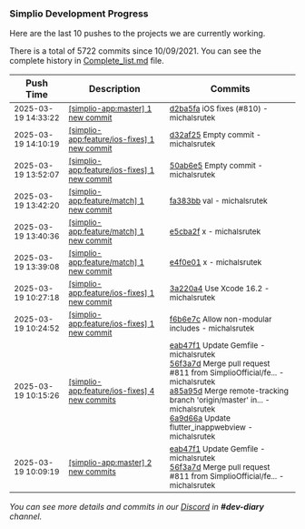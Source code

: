 
### Simplio Development Progress

Here are the last 10 pushes to the projects we are currently working.

There is a total of 5722 commits since 10/09/2021. You can see the complete history in
 [Complete_list.md](Complete_list.md) file.

| Push Time | Description | Commits |
| --- | --- | --- |
| <sub>2025-03-19 14:33:22</sub> | <sub>[[simplio-app:master] 1 new commit](https://github.com/SimplioOfficial/simplio-app/commit/d2ba5fa8e8fa1597fc23b4e2aff341fb114c14e7)</sub> | <sub>[d2ba5fa](https://github.com/SimplioOfficial/simplio-app/commit/d2ba5fa8e8fa1597fc23b4e2aff341fb114c14e7) iOS fixes (#810) - michalsrutek</sub> |
| <sub>2025-03-19 14:10:19</sub> | <sub>[[simplio-app:feature/ios-fixes] 1 new commit](https://github.com/SimplioOfficial/simplio-app/commit/d32af2523b5a9d092f25c2aaea8f5c5763944afc)</sub> | <sub>[d32af25](https://github.com/SimplioOfficial/simplio-app/commit/d32af2523b5a9d092f25c2aaea8f5c5763944afc) Empty commit - michalsrutek</sub> |
| <sub>2025-03-19 13:52:07</sub> | <sub>[[simplio-app:feature/ios-fixes] 1 new commit](https://github.com/SimplioOfficial/simplio-app/commit/50ab6e5c2c0aad715bd5215efec3d4e81b24224d)</sub> | <sub>[50ab6e5](https://github.com/SimplioOfficial/simplio-app/commit/50ab6e5c2c0aad715bd5215efec3d4e81b24224d) Empty commit - michalsrutek</sub> |
| <sub>2025-03-19 13:42:20</sub> | <sub>[[simplio-app:feature/match] 1 new commit](https://github.com/SimplioOfficial/simplio-app/commit/fa383bbfd7a7bdf35413448f08a2941f5c510642)</sub> | <sub>[fa383bb](https://github.com/SimplioOfficial/simplio-app/commit/fa383bbfd7a7bdf35413448f08a2941f5c510642) val - michalsrutek</sub> |
| <sub>2025-03-19 13:40:36</sub> | <sub>[[simplio-app:feature/match] 1 new commit](https://github.com/SimplioOfficial/simplio-app/commit/e5cba2f4556e5443df5e8d8a40d6a19211feac77)</sub> | <sub>[e5cba2f](https://github.com/SimplioOfficial/simplio-app/commit/e5cba2f4556e5443df5e8d8a40d6a19211feac77) x - michalsrutek</sub> |
| <sub>2025-03-19 13:39:08</sub> | <sub>[[simplio-app:feature/match] 1 new commit](https://github.com/SimplioOfficial/simplio-app/commit/e4f0e010af1d4b55f5ef9253bd32d2e82e63b515)</sub> | <sub>[e4f0e01](https://github.com/SimplioOfficial/simplio-app/commit/e4f0e010af1d4b55f5ef9253bd32d2e82e63b515) x - michalsrutek</sub> |
| <sub>2025-03-19 10:27:18</sub> | <sub>[[simplio-app:feature/ios-fixes] 1 new commit](https://github.com/SimplioOfficial/simplio-app/commit/3a220a4b327ab91661af8e11955a8a5b2a0480bf)</sub> | <sub>[3a220a4](https://github.com/SimplioOfficial/simplio-app/commit/3a220a4b327ab91661af8e11955a8a5b2a0480bf) Use Xcode 16.2 - michalsrutek</sub> |
| <sub>2025-03-19 10:24:52</sub> | <sub>[[simplio-app:feature/ios-fixes] 1 new commit](https://github.com/SimplioOfficial/simplio-app/commit/f6b6e7c5ef19d9c69829650d477760ceb390bcbd)</sub> | <sub>[f6b6e7c](https://github.com/SimplioOfficial/simplio-app/commit/f6b6e7c5ef19d9c69829650d477760ceb390bcbd) Allow non-modular includes - michalsrutek</sub> |
| <sub>2025-03-19 10:15:26</sub> | <sub>[[simplio-app:feature/ios-fixes] 4 new commits](https://github.com/SimplioOfficial/simplio-app/compare/9987ee76d93e...6a9d66a595c0)</sub> | <sub>[eab47f1](https://github.com/SimplioOfficial/simplio-app/commit/eab47f1fa7a9611b177270d1a82f6281a7767496) Update Gemfile - michalsrutek<br>[56f3a7d](https://github.com/SimplioOfficial/simplio-app/commit/56f3a7d13c11adc3a7d615f84ede352c57e612d2) Merge pull request #811 from SimplioOfficial/fe... - michalsrutek<br>[a85a95d](https://github.com/SimplioOfficial/simplio-app/commit/a85a95d1f622a90f4c17ab75c7cb60a62cafea35) Merge remote-tracking branch 'origin/master' in... - michalsrutek<br>[6a9d66a](https://github.com/SimplioOfficial/simplio-app/commit/6a9d66a595c0fae23720157a8e4221b9a20b591e) Update flutter_inappwebview - michalsrutek</sub> |
| <sub>2025-03-19 10:09:19</sub> | <sub>[[simplio-app:master] 2 new commits](https://github.com/SimplioOfficial/simplio-app/compare/f5303d2464d5...56f3a7d13c11)</sub> | <sub>[eab47f1](https://github.com/SimplioOfficial/simplio-app/commit/eab47f1fa7a9611b177270d1a82f6281a7767496) Update Gemfile - michalsrutek<br>[56f3a7d](https://github.com/SimplioOfficial/simplio-app/commit/56f3a7d13c11adc3a7d615f84ede352c57e612d2) Merge pull request #811 from SimplioOfficial/fe... - michalsrutek</sub> |

_You can see more details and commits in our [Discord](https://discord.gg/aKhjuwZmdP) in **#dev-diary** channel._
